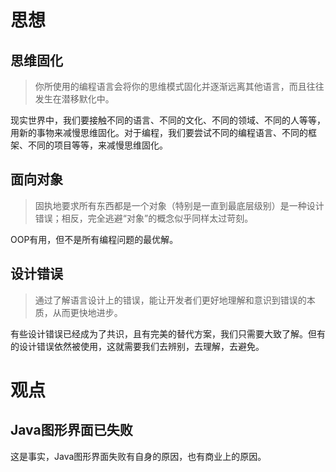 # 思想

## 思维固化

>你所使用的编程语言会将你的思维模式固化并逐渐远离其他语言，而且往往发生在潜移默化中。

现实世界中，我们要接触不同的语言、不同的文化、不同的领域、不同的人等等，用新的事物来减慢思维固化。对于编程，我们要尝试不同的编程语言、不同的框架、不同的项目等等，来减慢思维固化。

## 面向对象

>固执地要求所有东西都是一个对象（特别是一直到最底层级别）是一种设计错误；相反，完全逃避“对象”的概念似乎同样太过苛刻。

OOP有用，但不是所有编程问题的最优解。

## 设计错误

>通过了解语言设计上的错误，能让开发者们更好地理解和意识到错误的本质，从而更快地进步。

有些设计错误已经成为了共识，且有完美的替代方案，我们只需要大致了解。但有的设计错误依然被使用，这就需要我们去辨别，去理解，去避免。

# 观点

## Java图形界面已失败

这是事实，Java图形界面失败有自身的原因，也有商业上的原因。
